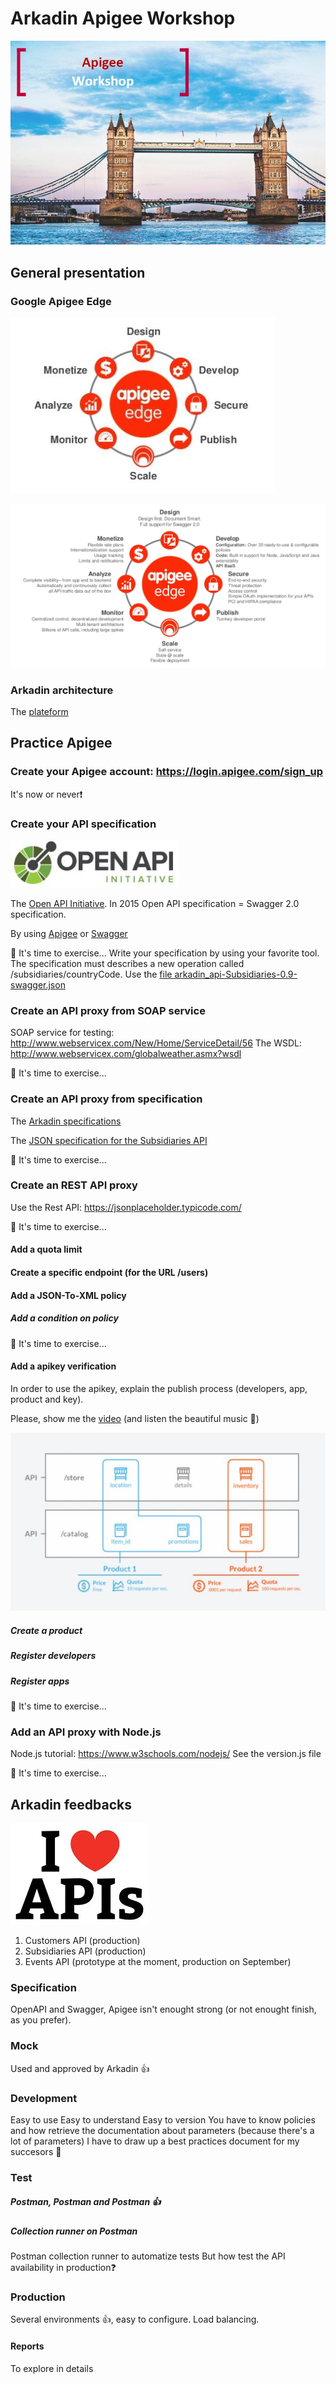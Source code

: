 # Arkadin Apigee Workshop

![alt text](./images/Arkadin.JPG)

## General presentation

### Google Apigee Edge

![alt text](./images/ApigeeOverview.JPG)

![alt text](./images/ApigeeOverview2.JPG)

### Arkadin architecture

The [plateform](https://myarkadin-my.sharepoint.com/personal/c_cosnefroy_arkadin_com/_layouts/15/onedrive.aspx?id=%2Fpersonal%2Fc_cosnefroy_arkadin_com%2FDocuments%2FArkadin-SolutionArchitecture-20170406-v0%2E1%2Epng&parent=%2Fpersonal%2Fc_cosnefroy_arkadin_com%2FDocuments)

## Practice Apigee

### Create your Apigee account: https://login.apigee.com/sign_up
It's now or never:heavy_exclamation_mark:

### Create your API specification
![alt text](./images/OpenAPI.JPG)

The [Open API Initiative](https://www.openapis.org/). In 2015 Open API specification = Swagger 2.0 specification.

By using [Apigee](https://apigee.com/specs) or [Swagger](http://editor.swagger.io/#/)

:muscle: It's time to exercise...
Write your specification by using your favorite tool. The specification must describes a new operation called /subsidiaries/countryCode.
Use the [file arkadin_api-Subsidiaries-0.9-swagger.json](./src/arkadin_api-Subsidiaries-0.9-swagger.json)

### Create an API proxy from SOAP service

SOAP service for testing: http://www.webservicex.com/New/Home/ServiceDetail/56
The WSDL: http://www.webservicex.com/globalweather.asmx?wsdl

:muscle: It's time to exercise...

### Create an API proxy from specification

The [Arkadin specifications](https://app.swaggerhub.com/search?query=%20arkadin)

The [JSON specification for the Subsidiaries API](https://app.swaggerhub.com/apiproxy/schema/file/arkadin_api/Subsidiaries/1.0.0/swagger.json)

:muscle: It's time to exercise...

### Create an REST API proxy 

Use the Rest API: https://jsonplaceholder.typicode.com/

:muscle: It's time to exercise...

#### Add a quota limit
#### Create a specific endpoint (for the URL /users)
#### Add a JSON-To-XML policy
##### Add a condition on policy

:muscle: It's time to exercise...

#### Add a apikey verification
In order to use the apikey, explain the publish process (developers, app, product and key).

Please, show me the [video](https://vimeo.com/113342105) (and listen the beautiful music :hear_no_evil:)

![alt text](./images/ApigeeProduct.JPG)

##### Create a product
##### Register developers
##### Register apps

:muscle: It's time to exercise...

### Add an API proxy with Node.js

Node.js tutorial: https://www.w3schools.com/nodejs/
See the version.js file

:muscle: It's time to exercise...

## Arkadin feedbacks

![alt text](./images/IloveAPI.JPG)

1. Customers API (production)
2. Subsidiaries API (production)
3. Events API (prototype at the moment, production on September)

### Specification
OpenAPI and Swagger, Apigee isn't enought strong (or not enought finish, as you prefer).

### Mock
Used and approved by Arkadin :thumbsup:

### Development
Easy to use
Easy to understand
Easy to version
You have to know policies and how retrieve the documentation about parameters (because there's a lot of parameters)
I have to draw up a best practices document for my succesors :blue_book:

### Test
##### Postman, Postman and Postman :thumbsup:
##### Collection runner on Postman 
Postman collection runner to automatize tests
But how test the API availability in production:question:

### Production
Several environments :thumbsup:, easy to configure. Load balancing.

#### Reports
To explore in details


